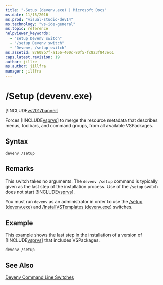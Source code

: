```yaml
---
title: "-Setup (devenv.exe) | Microsoft Docs"
ms.date: 11/15/2016
ms.prod: "visual-studio-dev14"
ms.technology: "vs-ide-general"
ms.topic: reference
helpviewer_keywords:
  - "setup Devenv switch"
  - "/setup Devenv switch"
  - "Devenv, /setup switch"
ms.assetid: 87608b7f-a156-400c-80f5-fc823f843e61
caps.latest.revision: 19
author: jillre
ms.author: jillfra
manager: jillfra
---
```

# /Setup (devenv.exe)
[!INCLUDE[vs2017banner](../../includes/vs2017banner.md)]

Forces [!INCLUDE[vsprvs](../../includes/vsprvs-md.md)] to merge the resource metadata that describes menus, toolbars, and command groups, from all available VSPackages.

## Syntax

```
devenv /setup
```

## Remarks
 This switch takes no arguments. The `devenv /setup` command is typically given as the last step of the installation process. Use of the `/setup` switch does not start [!INCLUDE[vsprvs](../../includes/vsprvs-md.md)].

 You must run `devenv` as an administrator in order to use the [/setup (devenv.exe)](../../ide/reference/setup-devenv-exe.md) and [/InstallVSTemplates (devenv.exe)](../../ide/reference/installvstemplates-devenv-exe.md) switches.

## Example
 This example shows the last step in the installation of a version of [!INCLUDE[vsprvs](../../includes/vsprvs-md.md)] that includes VSPackages.

```
devenv /setup
```

## See Also
 [Devenv Command Line Switches](../../ide/reference/devenv-command-line-switches.md)
